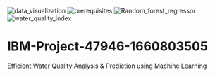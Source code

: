 ![data_visualization](https://user-images.githubusercontent.com/85270510/203216775-478bf144-e42f-4a83-8d81-6acdebb9c3ae.PNG)
![prerequisites](https://user-images.githubusercontent.com/85270510/203216778-4b2d7d32-1489-4b97-9db4-4699821e8726.PNG)
![Random_forest_regressor](https://user-images.githubusercontent.com/85270510/203216780-8ec61139-98d8-4d2a-ae97-5362017afd8c.PNG)
![water_quality_index](https://user-images.githubusercontent.com/85270510/203216783-e8ae7345-59c7-4aed-8497-3092ebe92530.PNG)
# IBM-Project-47946-1660803505
Efficient Water Quality Analysis &amp; Prediction using Machine Learning
